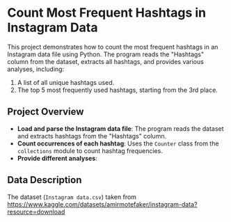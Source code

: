 # Count Most Frequent Hashtags in Instagram Data

This project demonstrates how to count the most frequent hashtags in an Instagram data file using Python. The program reads the "Hashtags" column from the dataset, extracts all hashtags, and provides various analyses, including:
1. A list of all unique hashtags used.
2. The top 5 most frequently used hashtags, starting from the 3rd place.

## Project Overview
- **Load and parse the Instagram data file**: The program reads the dataset and extracts hashtags from the "Hashtags" column.
- **Count occurrences of each hashtag**: Uses the `Counter` class from the `collections` module to count hashtag frequencies.
- **Provide different analyses**:

## Data Description
The dataset (`Instagram data.csv`) taken from https://www.kaggle.com/datasets/amirmotefaker/instagram-data?resource=download 
